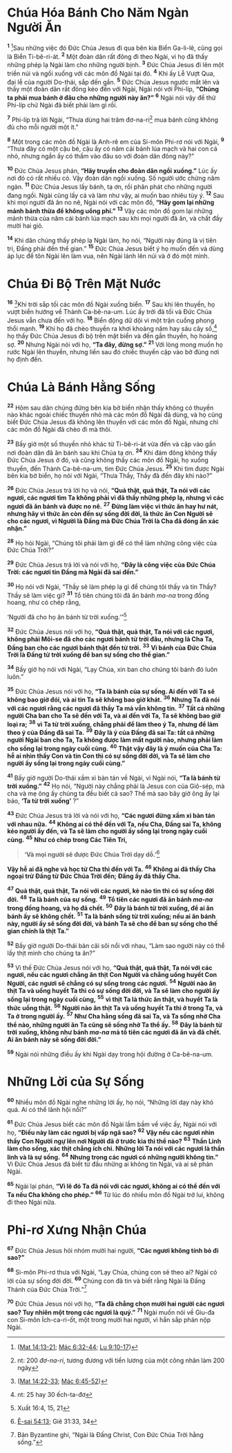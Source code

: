 # Chúa Hóa Bánh Cho Năm Ngàn Người Ăn
<sup><b>1</b></sup> [^1@-4fba8a6d-fb89-45b3-9189-73067bc32fcd]Sau những việc đó Ðức Chúa Jesus đi qua bên kia Biển Ga-li-lê, cũng gọi là Biển Ti-bê-ri-át. <sup><b>2</b></sup> Một đoàn dân rất đông đi theo Ngài, vì họ đã thấy những phép lạ Ngài làm cho những người bịnh. <sup><b>3</b></sup> Ðức Chúa Jesus đi lên một triền núi và ngồi xuống với các môn đồ Ngài tại đó. <sup><b>4</b></sup> Khi ấy Lễ Vượt Qua, đại lễ của người Do-thái, sắp đến gần. <sup><b>5</b></sup> Ðức Chúa Jesus ngước mắt lên và thấy một đoàn dân rất đông kéo đến với Ngài, Ngài nói với Phi-líp, **“Chúng ta phải mua bánh ở đâu cho những người này ăn?”** <sup><b>6</b></sup> Ngài nói vậy để thử Phi-líp chứ Ngài đã biết phải làm gì rồi.

<sup><b>7</b></sup> Phi-líp trả lời Ngài, “Thưa dùng hai trăm đơ-na-ri[^1-4fba8a6d-fb89-45b3-9189-73067bc32fcd] mua bánh cũng không đủ cho mỗi người một ít.”

<sup><b>8</b></sup> Một trong các môn đồ Ngài là Anh-rê em của Si-môn Phi-rơ nói với Ngài, <sup><b>9</b></sup> “Thưa đây có một cậu bé, cậu ấy có năm cái bánh lúa mạch và hai con cá nhỏ, nhưng ngần ấy có thấm vào đâu so với đoàn dân đông này?”

<sup><b>10</b></sup> Ðức Chúa Jesus phán, **“Hãy truyền cho đoàn dân ngồi xuống.”** Lúc ấy nơi đó có rất nhiều cỏ. Vậy đoàn dân ngồi xuống. Số người ước chừng năm ngàn. <sup><b>11</b></sup> Ðức Chúa Jesus lấy bánh, tạ ơn, rồi phân phát cho những người đang ngồi. Ngài cũng lấy cá và làm như vậy, ai muốn bao nhiêu tùy ý. <sup><b>12</b></sup> Sau khi mọi người đã ăn no nê, Ngài nói với các môn đồ, **“Hãy gom lại những mảnh bánh thừa để không uổng phí.”** <sup><b>13</b></sup> Vậy các môn đồ gom lại những mảnh thừa của năm cái bánh lúa mạch sau khi mọi người đã ăn, và chất đầy mười hai giỏ.

<sup><b>14</b></sup> Khi dân chúng thấy phép lạ Ngài làm, họ nói, “Người này đúng là vị tiên tri, Ðấng phải đến thế gian.” <sup><b>15</b></sup> Ðức Chúa Jesus biết ý họ muốn đến và dùng áp lực để tôn Ngài lên làm vua, nên Ngài lánh lên núi và ở đó một mình.

# Chúa Ði Bộ Trên Mặt Nước
<sup><b>16</b></sup> [^2@-4fba8a6d-fb89-45b3-9189-73067bc32fcd]Khi trời sắp tối các môn đồ Ngài xuống biển. <sup><b>17</b></sup> Sau khi lên thuyền, họ vượt biển hướng về Thành Ca-bê-na-um. Lúc ấy trời đã tối và Ðức Chúa Jesus vẫn chưa đến với họ. <sup><b>18</b></sup> Biển động dữ dội vì một trận cuồng phong thổi mạnh. <sup><b>19</b></sup> Khi họ đã chèo thuyền ra khơi khoảng năm hay sáu cây số,[^2-4fba8a6d-fb89-45b3-9189-73067bc32fcd] họ thấy Ðức Chúa Jesus đi bộ trên mặt biển và đến gần thuyền, họ hoảng sợ. <sup><b>20</b></sup> Nhưng Ngài nói với họ, **“Ta đây, đừng sợ.”** <sup><b>21</b></sup> Với lòng mong muốn họ rước Ngài lên thuyền, nhưng liền sau đó chiếc thuyền cập vào bờ đúng nơi họ định đến.

# Chúa Là Bánh Hằng Sống
<sup><b>22</b></sup> Hôm sau dân chúng đứng bên kia bờ biển nhận thấy không có thuyền nào khác ngoài chiếc thuyền nhỏ mà các môn đồ Ngài đã dùng, và họ cũng biết Ðức Chúa Jesus đã không lên thuyền với các môn đồ Ngài, nhưng chỉ các môn đồ Ngài đã chèo đi mà thôi.

<sup><b>23</b></sup> Bấy giờ một số thuyền nhỏ khác từ Ti-bê-ri-át vừa đến và cập vào gần nơi đoàn dân đã ăn bánh sau khi Chúa tạ ơn. <sup><b>24</b></sup> Khi đám đông không thấy Ðức Chúa Jesus ở đó, và cũng không thấy các môn đồ Ngài, họ xuống thuyền, đến Thành Ca-bê-na-um, tìm Ðức Chúa Jesus. <sup><b>25</b></sup> Khi tìm được Ngài bên kia bờ biển, họ nói với Ngài, “Thưa Thầy, Thầy đã đến đây khi nào?”

<sup><b>26</b></sup> Ðức Chúa Jesus trả lời họ và nói, **“Quả thật, quả thật, Ta nói với các ngươi, các ngươi tìm Ta không phải vì đã thấy những phép lạ, nhưng vì các ngươi đã ăn bánh và được no nê.** <sup><b>27</b></sup> **Ðừng làm việc vì thức ăn hay hư nát, nhưng hãy vì thức ăn còn đến sự sống đời đời, là thức ăn Con Người sẽ cho các ngươi, vì Người là Ðấng mà Ðức Chúa Trời là Cha đã đóng ấn xác nhận.”**

<sup><b>28</b></sup> Họ hỏi Ngài, “Chúng tôi phải làm gì để có thể làm những công việc của Ðức Chúa Trời?”

<sup><b>29</b></sup> Ðức Chúa Jesus trả lời và nói với họ, **“Ðây là công việc của Ðức Chúa Trời: các ngươi tin Ðấng mà Ngài đã sai đến.”**

<sup><b>30</b></sup> Họ nói với Ngài, “Thầy sẽ làm phép lạ gì để chúng tôi thấy và tin Thầy? Thầy sẽ làm việc gì? <sup><b>31</b></sup> Tổ tiên chúng tôi đã ăn bánh *ma-na* trong đồng hoang, như có chép rằng,

‘Người đã cho họ ăn bánh từ trời xuống.’”[^3@-4fba8a6d-fb89-45b3-9189-73067bc32fcd]

<sup><b>32</b></sup> Ðức Chúa Jesus nói với họ, **“Quả thật, quả thật, Ta nói với các ngươi, không phải Môi-se đã cho các ngươi bánh từ trời đâu, nhưng là Cha Ta, Ðấng ban cho các ngươi bánh thật đến từ trời.** <sup><b>33</b></sup> **Vì bánh của Ðức Chúa Trời là Ðấng từ trời xuống để ban sự sống cho thế gian.”**

<sup><b>34</b></sup> Bấy giờ họ nói với Ngài, “Lạy Chúa, xin ban cho chúng tôi bánh đó luôn luôn.”

<sup><b>35</b></sup> Ðức Chúa Jesus nói với họ, **“Ta là bánh của sự sống. Ai đến với Ta sẽ không bao giờ đói, và ai tin Ta sẽ không bao giờ khát.** <sup><b>36</b></sup> **Nhưng Ta đã nói với các ngươi rằng các ngươi đã thấy Ta mà vẫn không tin.** <sup><b>37</b></sup> **Tất cả những người Cha ban cho Ta sẽ đến với Ta, và ai đến với Ta, Ta sẽ không bao giờ loại ra;** <sup><b>38</b></sup> **vì Ta từ trời xuống, chẳng phải để làm theo ý Ta, nhưng để làm theo ý của Ðấng đã sai Ta.** <sup><b>39</b></sup> **Ðây là ý của Ðấng đã sai Ta: tất cả những người Ngài ban cho Ta, Ta không được làm mất người nào, nhưng phải làm cho sống lại trong ngày cuối cùng.** <sup><b>40</b></sup> **Thật vậy đây là ý muốn của Cha Ta: hễ ai nhìn thấy Con và tin Con thì có sự sống đời đời, và Ta sẽ làm cho người ấy sống lại trong ngày cuối cùng.”**

<sup><b>41</b></sup> Bấy giờ người Do-thái xầm xì bàn tán về Ngài, vì Ngài nói, **“Ta là bánh từ trời xuống.”** <sup><b>42</b></sup> Họ nói, “Người này chẳng phải là Jesus con của Giô-sép, mà cha và mẹ ông ấy chúng ta đều biết cả sao? Thế mà sao bây giờ ông ấy lại bảo, **‘Ta từ trời xuống’** ?”

<sup><b>43</b></sup> Ðức Chúa Jesus trả lời và nói với họ, **“Các ngươi đừng xầm xì bàn tán với nhau nữa.** <sup><b>44</b></sup> **Không ai có thể đến với Ta, nếu Cha, Ðấng sai Ta, không kéo người ấy đến, và Ta sẽ làm cho người ấy sống lại trong ngày cuối cùng.** <sup><b>45</b></sup> **Như có chép trong Các Tiên Tri,**

> **‘Và mọi người sẽ được Ðức Chúa Trời dạy dỗ.’**[^4@-4fba8a6d-fb89-45b3-9189-73067bc32fcd]

**Vậy hễ ai đã nghe và học từ Cha thì đến với Ta.** <sup><b>46</b></sup> **Không ai đã thấy Cha ngoại trừ Ðấng từ Ðức Chúa Trời đến; Ðấng ấy đã thấy Cha.**

<sup><b>47</b></sup> **Quả thật, quả thật, Ta nói với các ngươi, kẻ nào tin thì có sự sống đời đời.** <sup><b>48</b></sup> **Ta là bánh của sự sống.** <sup><b>49</b></sup> **Tổ tiên các ngươi đã ăn bánh *ma-na* trong đồng hoang, và họ đã chết.** <sup><b>50</b></sup> **Ðây là bánh từ trời xuống, để ai ăn bánh ấy sẽ không chết.** <sup><b>51</b></sup> **Ta là bánh sống từ trời xuống; nếu ai ăn bánh này, người ấy sẽ sống đời đời, và bánh Ta sẽ cho để ban sự sống cho thế gian chính là thịt Ta.”**

<sup><b>52</b></sup> Bấy giờ người Do-thái bàn cãi sôi nổi với nhau, “Làm sao người này có thể lấy thịt mình cho chúng ta ăn?”

<sup><b>53</b></sup> Vì thế Ðức Chúa Jesus nói với họ, **“Quả thật, quả thật, Ta nói với các ngươi, nếu các ngươi chẳng ăn thịt Con Người và chẳng uống huyết Con Người, các ngươi sẽ chẳng có sự sống trong các ngươi.** <sup><b>54</b></sup> **Người nào ăn thịt Ta và uống huyết Ta thì có sự sống đời đời, và Ta sẽ làm cho người ấy sống lại trong ngày cuối cùng,** <sup><b>55</b></sup> **vì thịt Ta là thức ăn thật, và huyết Ta là thức uống thật.** <sup><b>56</b></sup> **Người nào ăn thịt Ta và uống huyết Ta thì ở trong Ta, và Ta ở trong người ấy.** <sup><b>57</b></sup> **Như Cha hằng sống đã sai Ta, và Ta sống nhờ Cha thể nào, những người ăn Ta cũng sẽ sống nhờ Ta thể ấy.** <sup><b>58</b></sup> **Ðây là bánh từ trời xuống, không như bánh *ma-na* mà tổ tiên các ngươi đã ăn và đã chết. Ai ăn bánh này sẽ sống đời đời.”**

<sup><b>59</b></sup> Ngài nói những điều ấy khi Ngài dạy trong hội đường ở Ca-bê-na-um.

# Những Lời của Sự Sống
<sup><b>60</b></sup> Nhiều môn đồ Ngài nghe những lời ấy, họ nói, “Những lời dạy này khó quá. Ai có thể lãnh hội nổi?”

<sup><b>61</b></sup> Ðức Chúa Jesus biết các môn đồ Ngài lầm bầm về việc ấy, Ngài nói với họ, **“Ðiều này làm các ngươi bị vấp ngã sao?** <sup><b>62</b></sup> **Vậy nếu các ngươi nhìn thấy Con Người ngự lên nơi Người đã ở trước kia thì thể nào?** <sup><b>63</b></sup> **Thần Linh làm cho sống, xác thịt chẳng ích chi. Những lời Ta nói với các ngươi là thần linh và là sự sống.** <sup><b>64</b></sup> **Nhưng trong các ngươi có những người không tin.”** Vì Ðức Chúa Jesus đã biết từ đầu những ai không tin Ngài, và ai sẽ phản Ngài.

<sup><b>65</b></sup> Ngài lại phán, **“Vì lẽ đó Ta đã nói với các ngươi, không ai có thể đến với Ta nếu Cha không cho phép.”** <sup><b>66</b></sup> Từ lúc đó nhiều môn đồ Ngài trở lui, không đi theo Ngài nữa.

# Phi-rơ Xưng Nhận Chúa
<sup><b>67</b></sup> Ðức Chúa Jesus hỏi nhóm mười hai người, **“Các ngươi không tính bỏ đi sao?”**

<sup><b>68</b></sup> Si-môn Phi-rơ thưa với Ngài, “Lạy Chúa, chúng con sẽ theo ai? Ngài có lời của sự sống đời đời. <sup><b>69</b></sup> Chúng con đã tin và biết rằng Ngài là Ðấng Thánh của Ðức Chúa Trời.”[^3-4fba8a6d-fb89-45b3-9189-73067bc32fcd]

<sup><b>70</b></sup> Ðức Chúa Jesus nói với họ, **“Ta đã chẳng chọn mười hai người các ngươi sao? Tuy nhiên một trong các ngươi là quỷ.”** <sup><b>71</b></sup> Ngài muốn nói về Giu-đa con Si-môn Ích-ca-ri-ốt, một trong mười hai người, vì hắn sắp phản nộp Ngài.

[^1-4fba8a6d-fb89-45b3-9189-73067bc32fcd]: nt: 200 *đơ-na-ri*, tương đương với tiền lương của một công nhân làm 200 ngày
[^2-4fba8a6d-fb89-45b3-9189-73067bc32fcd]: nt: 25 hay 30 ếch-ta-đơ
[^3-4fba8a6d-fb89-45b3-9189-73067bc32fcd]: Bản Byzantine ghi, “Ngài là Ðấng Christ, Con Ðức Chúa Trời hằng sống.”
[^1@-4fba8a6d-fb89-45b3-9189-73067bc32fcd]: ([Mat 14:13-21](/passage/?search=Matt.14.13-Matt.14.21\&version=BD2011); [Mác 6:32-44](/passage/?search=Mark.6.32-Mark.6.44\&version=BD2011); [Lu 9:10-17](/passage/?search=Luke.9.10-Luke.9.17\&version=BD2011))
[^2@-4fba8a6d-fb89-45b3-9189-73067bc32fcd]: ([Mat 14:22-33](/passage/?search=Matt.14.22-Matt.14.33\&version=BD2011); [Mác 6:45-52](/passage/?search=Mark.6.45-Mark.6.52\&version=BD2011))
[^3@-4fba8a6d-fb89-45b3-9189-73067bc32fcd]: Xuất 16:4, 15, 21
[^4@-4fba8a6d-fb89-45b3-9189-73067bc32fcd]: [Ê-sai 54:13](/passage/?search=Isa.54.13\&version=BD2011); Giê 31:33, 34